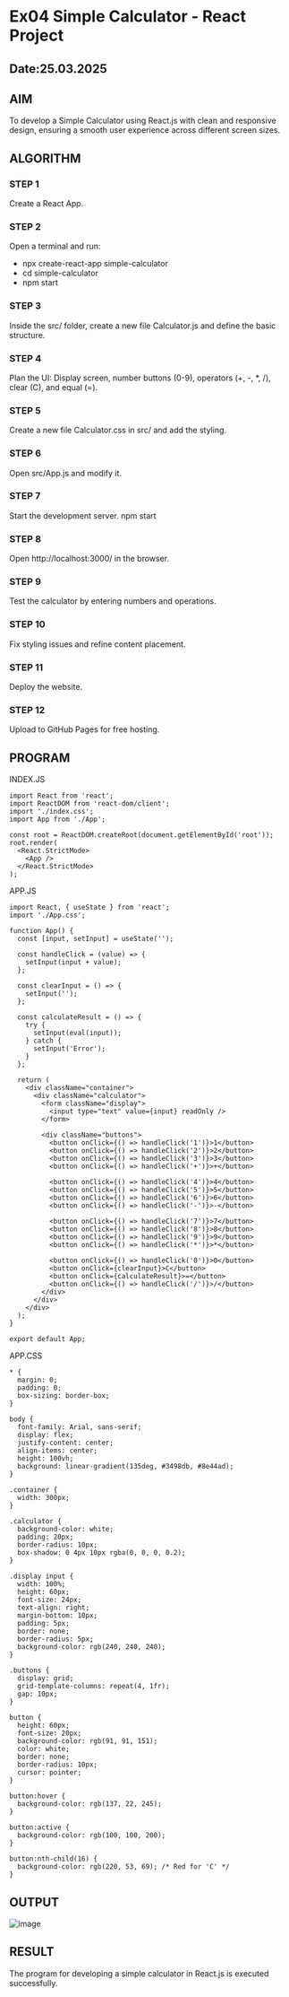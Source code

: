 # Ex04 Simple Calculator - React Project
## Date:25.03.2025

## AIM
To  develop a Simple Calculator using React.js with clean and responsive design, ensuring a smooth user experience across different screen sizes.

## ALGORITHM
### STEP 1
Create a React App.

### STEP 2
Open a terminal and run:
  <ul><li>npx create-react-app simple-calculator</li>
  <li>cd simple-calculator</li>
  <li>npm start</li></ul>

### STEP 3
Inside the src/ folder, create a new file Calculator.js and define the basic structure.

### STEP 4
Plan the UI: Display screen, number buttons (0-9), operators (+, -, *, /), clear (C), and equal (=).

### STEP 5
Create a new file Calculator.css in src/ and add the styling.

### STEP 6
Open src/App.js and modify it.

### STEP 7
Start the development server.
  npm start

### STEP 8
Open http://localhost:3000/ in the browser.

### STEP 9
Test the calculator by entering numbers and operations.

### STEP 10
Fix styling issues and refine content placement.

### STEP 11
Deploy the website.

### STEP 12
Upload to GitHub Pages for free hosting.

## PROGRAM
INDEX.JS
```
import React from 'react';
import ReactDOM from 'react-dom/client';
import './index.css';
import App from './App';

const root = ReactDOM.createRoot(document.getElementById('root'));
root.render(
  <React.StrictMode>
    <App />
  </React.StrictMode>
);

```
APP.JS
```
import React, { useState } from 'react';
import './App.css';

function App() {
  const [input, setInput] = useState('');

  const handleClick = (value) => {
    setInput(input + value);
  };

  const clearInput = () => {
    setInput('');
  };

  const calculateResult = () => {
    try {
      setInput(eval(input));
    } catch {
      setInput('Error');
    }
  };

  return (
    <div className="container">
      <div className="calculator">
        <form className="display">
          <input type="text" value={input} readOnly />
        </form>

        <div className="buttons">
          <button onClick={() => handleClick('1')}>1</button>
          <button onClick={() => handleClick('2')}>2</button>
          <button onClick={() => handleClick('3')}>3</button>
          <button onClick={() => handleClick('+')}>+</button>

          <button onClick={() => handleClick('4')}>4</button>
          <button onClick={() => handleClick('5')}>5</button>
          <button onClick={() => handleClick('6')}>6</button>
          <button onClick={() => handleClick('-')}>-</button>

          <button onClick={() => handleClick('7')}>7</button>
          <button onClick={() => handleClick('8')}>8</button>
          <button onClick={() => handleClick('9')}>9</button>
          <button onClick={() => handleClick('*')}>*</button>

          <button onClick={() => handleClick('0')}>0</button>
          <button onClick={clearInput}>C</button>
          <button onClick={calculateResult}>=</button>
          <button onClick={() => handleClick('/')}>/</button>
        </div>
      </div>
    </div>
  );
}

export default App;
```
APP.CSS
```
* {
  margin: 0;
  padding: 0;
  box-sizing: border-box;
}

body {
  font-family: Arial, sans-serif;
  display: flex;
  justify-content: center;
  align-items: center;
  height: 100vh;
  background: linear-gradient(135deg, #3498db, #8e44ad);
}

.container {
  width: 300px;
}

.calculator {
  background-color: white;
  padding: 20px;
  border-radius: 10px;
  box-shadow: 0 4px 10px rgba(0, 0, 0, 0.2);
}

.display input {
  width: 100%;
  height: 60px;
  font-size: 24px;
  text-align: right;
  margin-bottom: 10px;
  padding: 5px;
  border: none;
  border-radius: 5px;
  background-color: rgb(240, 240, 240);
}

.buttons {
  display: grid;
  grid-template-columns: repeat(4, 1fr);
  gap: 10px;
}

button {
  height: 60px;
  font-size: 20px;
  background-color: rgb(91, 91, 151);
  color: white;
  border: none;
  border-radius: 10px;
  cursor: pointer;
}

button:hover {
  background-color: rgb(137, 22, 245);
}

button:active {
  background-color: rgb(100, 100, 200);
}

button:nth-child(16) {
  background-color: rgb(220, 53, 69); /* Red for 'C' */
}
```
## OUTPUT
![image](https://github.com/user-attachments/assets/ec7ebf5f-cb05-4b94-b634-c9639dd00f97)


## RESULT
The program for developing a simple calculator in React.js is executed successfully.
